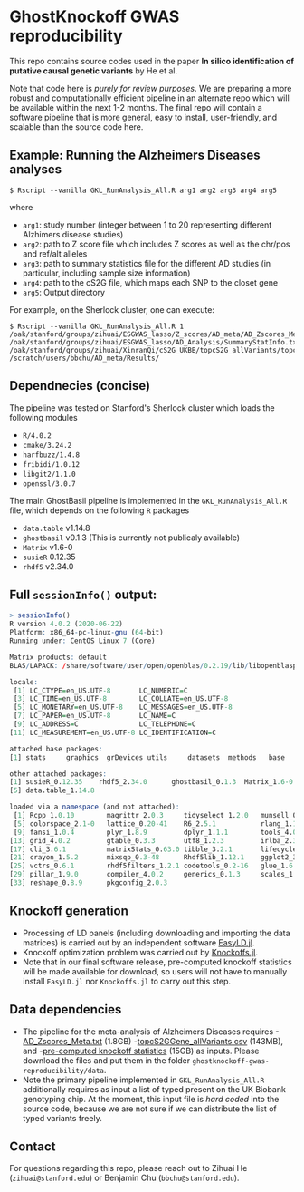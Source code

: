 # GhostKnockoff GWAS reproducibility

This repo contains source codes used in the paper **In silico identification of putative causal genetic variants** by He et al. 

Note that code here is *purely for review purposes*. We are preparing a more robust and computationally efficient pipeline in an alternate repo which will be available within the next 1-2 months. The final repo will contain a software pipeline that is more general, easy to install, user-friendly, and scalable than the source code here. 

## Example: Running the Alzheimers Diseases analyses

```shell
$ Rscript --vanilla GKL_RunAnalysis_All.R arg1 arg2 arg3 arg4 arg5
```
where 
+ `arg1`: study number (integer between 1 to 20 representing different Alzhimers disease studies)
+ `arg2`: path to Z score file which includes Z scores as well as the chr/pos and ref/alt alleles
+ `arg3`: path to summary statistics file for the different AD studies (in particular, including sample size information)
+ `arg4`: path to the cS2G file, which maps each SNP to the closet gene
+ `arg5`: Output directory

For example, on the Sherlock cluster, one can execute:

```shell
$ Rscript --vanilla GKL_RunAnalysis_All.R 1 /oak/stanford/groups/zihuai/ESGWAS_lasso/Z_scores/AD_meta/AD_Zscores_Meta.txt /oak/stanford/groups/zihuai/ESGWAS_lasso/AD_Analysis/SummaryStatInfo.txt /oak/stanford/groups/zihuai/XinranQi/cS2G_UKBB/topcS2G_allVariants/topcS2GGene_allVariants.csv /scratch/users/bbchu/AD_meta/Results/
```

## Dependnecies (concise)

The pipeline was tested on Stanford's Sherlock cluster which loads the following modules 
+ `R/4.0.2`
+ `cmake/3.24.2`
+ `harfbuzz/1.4.8`
+ `fribidi/1.0.12`
+ `libgit2/1.1.0`
+ `openssl/3.0.7`

The main GhostBasil pipeline is implemented in the `GKL_RunAnalysis_All.R` file, which depends on the following `R` packages

+ `data.table` v1.14.8
+ `ghostbasil` v0.1.3 (This is currently not publicaly available)
+ `Matrix` v1.6-0
+ `susieR` 0.12.35
+ `rhdf5` v2.34.0

## Full `sessionInfo()` output:

```R
> sessionInfo()
R version 4.0.2 (2020-06-22)
Platform: x86_64-pc-linux-gnu (64-bit)
Running under: CentOS Linux 7 (Core)

Matrix products: default
BLAS/LAPACK: /share/software/user/open/openblas/0.2.19/lib/libopenblasp-r0.2.19.so

locale:
 [1] LC_CTYPE=en_US.UTF-8       LC_NUMERIC=C              
 [3] LC_TIME=en_US.UTF-8        LC_COLLATE=en_US.UTF-8    
 [5] LC_MONETARY=en_US.UTF-8    LC_MESSAGES=en_US.UTF-8   
 [7] LC_PAPER=en_US.UTF-8       LC_NAME=C                 
 [9] LC_ADDRESS=C               LC_TELEPHONE=C            
[11] LC_MEASUREMENT=en_US.UTF-8 LC_IDENTIFICATION=C       

attached base packages:
[1] stats     graphics  grDevices utils     datasets  methods   base     

other attached packages:
[1] susieR_0.12.35    rhdf5_2.34.0      ghostbasil_0.1.3  Matrix_1.6-0     
[5] data.table_1.14.8

loaded via a namespace (and not attached):
 [1] Rcpp_1.0.10        magrittr_2.0.3     tidyselect_1.2.0   munsell_0.5.0     
 [5] colorspace_2.1-0   lattice_0.20-41    R6_2.5.1           rlang_1.1.0       
 [9] fansi_1.0.4        plyr_1.8.9         dplyr_1.1.1        tools_4.0.2       
[13] grid_4.0.2         gtable_0.3.3       utf8_1.2.3         irlba_2.3.5.1     
[17] cli_3.6.1          matrixStats_0.63.0 tibble_3.2.1       lifecycle_1.0.3   
[21] crayon_1.5.2       mixsqp_0.3-48      Rhdf5lib_1.12.1    ggplot2_3.4.2     
[25] vctrs_0.6.1        rhdf5filters_1.2.1 codetools_0.2-16   glue_1.6.2        
[29] pillar_1.9.0       compiler_4.0.2     generics_0.1.3     scales_1.2.1      
[33] reshape_0.8.9      pkgconfig_2.0.3
```

## Knockoff generation

+ Processing of LD panels (including downloading and importing the data matrices) is carried out by an independent software [EasyLD.jl](https://github.com/biona001/EasyLD.jl).
+ Knockoff optimization problem was carried out by [Knockoffs.jl](https://github.com/biona001/Knockoffs.jl). 
+ Note that in our final software release, pre-computed knockoff statistics will be made available for download, so users will not have to manually install `EasyLD.jl` nor `Knockoffs.jl` to carry out this step.

## Data dependencies

+ The pipeline for the meta-analysis of Alzheimers Diseases requires 
    -[AD_Zscores_Meta.txt]() (1.8GB)
    -[topcS2GGene_allVariants.csv]() (143MB), and 
    -[pre-computed knockoff statistics]() (15GB)
as inputs. Please download the files and put them in the folder `ghostknockoff-gwas-reproducibility/data`.
+ Note the primary pipeline implemented in `GKL_RunAnalysis_All.R` additionally requires as input a list of typed present on the UK Biobank genotyping chip. At the moment, this input file is *hard coded* into the source code, because we are not sure if we can distribute the list of typed variants freely. 

## Contact

For questions regarding this repo, please reach out to Zihuai He (`zihuai@stanford.edu`) or Benjamin Chu (`bbchu@stanford.edu`). 
